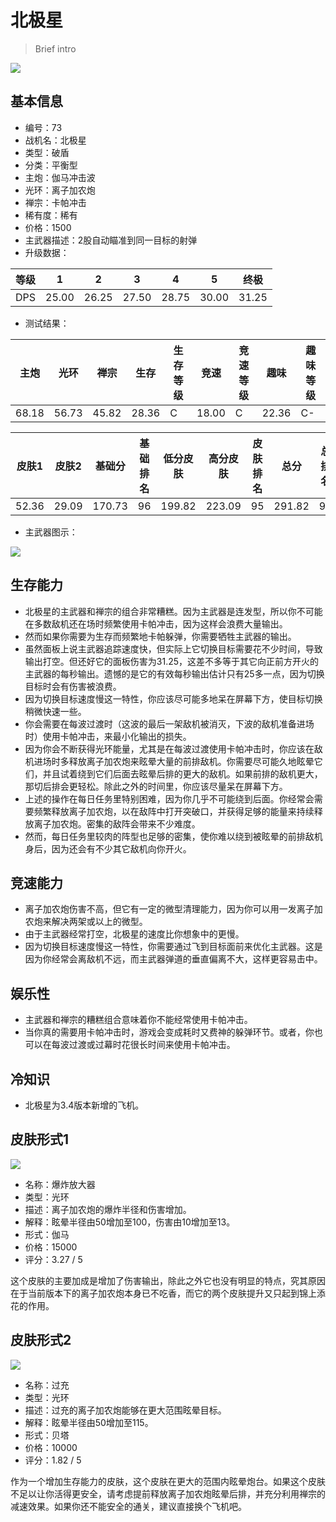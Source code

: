 # 北极星

> Brief intro

<img src="/ships/ship_73.png" style={{zoom:1}}/>

## 基本信息

- 编号：73
- 战机名：北极星
- 类型：破盾
- 分类：平衡型
- 主炮：伽马冲击波
- 光环：离子加农炮
- 禅宗：卡帕冲击
- 稀有度：稀有
- 价格：1500
- 主武器描述：2股自动瞄准到同一目标的射弹
- 升级数据：

| 等级 | 1 | 2 | 3 | 4 | 5 | 终极 |
|--|--|--|--|--|--|--|
| DPS | 25.00 | 26.25 | 27.50 | 28.75 | 30.00 | 31.25 |

- 测试结果：

| 主炮 | 光环 | 禅宗 | 生存 | 生存等级 | 竞速 | 竞速等级 | 趣味 | 趣味等级 |
|--|--|--|--|--|--|--|--|--|
| 68.18 | 56.73 | 45.82 | 28.36 | C | 18.00 | C | 22.36 | C- |

| 皮肤1 | 皮肤2 | 基础分 | 基础排名 | 低分皮肤 | 高分皮肤 | 皮肤排名 | 总分 | 总排名 |
|--|--|--|--|--|--|--|--|--|
| 52.36 | 29.09 | 170.73 | 96 | 199.82 | 223.09 | 95 | 291.82 | 95 |

- 主武器图示：

<img src="/illustration/main_73.gif" style={{zoom:1}}/>

## 生存能力

- 北极星的主武器和禅宗的组合非常糟糕。因为主武器是连发型，所以你不可能在多数敌机还在场时频繁使用卡帕冲击，因为这样会浪费大量输出。
- 然而如果你需要为生存而频繁地卡帕躲弹，你需要牺牲主武器的输出。
- 虽然面板上说主武器追踪速度快，但实际上它切换目标需要花不少时间，导致输出打空。但还好它的面板伤害为31.25，这差不多等于其它向正前方开火的主武器的每秒输出。遗憾的是它的有效每秒输出估计只有25多一点，因为切换目标时会有伤害被浪费。
- 因为切换目标速度慢这一特性，你应该尽可能多地呆在屏幕下方，使目标切换稍微快速一些。
- 你会需要在每波过渡时（这波的最后一架敌机被消灭，下波的敌机准备进场时）使用卡帕冲击，来最小化输出的损失。
- 因为你会不断获得光环能量，尤其是在每波过渡使用卡帕冲击时，你应该在敌机进场时多释放离子加农炮来眩晕大量的前排敌机。你需要尽可能久地眩晕它们，并且试着绕到它们后面去眩晕后排的更大的敌机。如果前排的敌机更大，那切后排会更轻松。除此之外的时间里，你应该尽量呆在屏幕下方。
- 上述的操作在每日任务里特别困难，因为你几乎不可能绕到后面。你经常会需要频繁释放离子加农炮，以在敌阵中打开突破口，并获得足够的能量来持续释放离子加农炮。密集的敌阵会带来不少难度。
- 然而，每日任务里较肉的阵型也足够的密集，使你难以绕到被眩晕的前排敌机身后，因为还会有不少其它敌机向你开火。

## 竞速能力

- 离子加农炮伤害不高，但它有一定的微型清理能力，因为你可以用一发离子加农炮来解决两架或以上的微型。
- 由于主武器经常打空，北极星的速度比你想象中的更慢。
- 因为切换目标速度慢这一特性，你需要通过飞到目标面前来优化主武器。这是因为你经常会离敌机不远，而主武器弹道的垂直偏离不大，这样更容易击中。

## 娱乐性

- 主武器和禅宗的糟糕组合意味着你不能经常使用卡帕冲击。
- 当你真的需要用卡帕冲击时，游戏会变成耗时又费神的躲弹环节。或者，你也可以在每波过渡或过幕时花很长时间来使用卡帕冲击。

## 冷知识

- 北极星为3.4版本新增的飞机。

## 皮肤形式1

<img src="/ships/ship_73_apex_1.png" style={{zoom:1}}/>

- 名称：爆炸放大器
- 类型：光环
- 描述：离子加农炮的爆炸半径和伤害增加。
- 解释：眩晕半径由50增加至100，伤害由10增加至13。
- 形式：伽马
- 价格：15000
- 评分：3.27 / 5

这个皮肤的主要加成是增加了伤害输出，除此之外它也没有明显的特点，究其原因在于当前版本下的离子加农炮本身已不吃香，而它的两个皮肤提升又只起到锦上添花的作用。

## 皮肤形式2

<img src="/ships/ship_73_apex_2.png" style={{zoom:1}}/>

- 名称：过充
- 类型：光环
- 描述：过充的离子加农炮能够在更大范围眩晕目标。
- 解释：眩晕半径由50增加至115。
- 形式：贝塔
- 价格：10000
- 评分：1.82 / 5

作为一个增加生存能力的皮肤，这个皮肤在更大的范围内眩晕炮台。如果这个皮肤不足以让你活得更安全，请考虑提前释放离子加农炮眩晕后排，并充分利用禅宗的减速效果。如果你还不能安全的通关，建议直接换个飞机吧。
